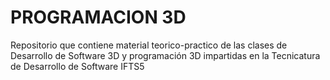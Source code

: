 # PROGRAMACION 3D
Repositorio que contiene material teorico-practico de las clases de Desarrollo de Software 3D y programación 3D impartidas en la Tecnicatura de Desarrollo de Software IFTS5
